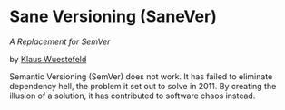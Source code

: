 # Sane Versioning (SaneVer)
*A Replacement for SemVer*

by [Klaus Wuestefeld](https://github.com/klauswuestefeld)

Semantic Versioning (SemVer) does not work. It has failed to eliminate dependency hell, the problem it set out to solve in 2011. By creating the illusion of a solution, it has contributed to software chaos instead.
